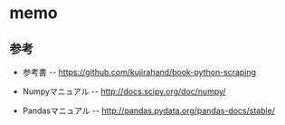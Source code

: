 # memo
## 参考
- 参考書
  -- https://github.com/kujirahand/book-python-scraping

- Numpyマニュアル
  -- http://docs.scipy.org/doc/numpy/

- Pandasマニュアル
  -- http://pandas.pydata.org/pandas-docs/stable/
